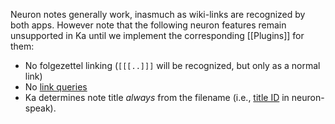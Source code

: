 Neuron notes generally work, inasmuch as wiki-links are recognized by both apps. However note that the following neuron features remain unsupported in Ka until we implement the corresponding [[Plugins]] for them:

- No folgezettel linking (`[[[..]]]` will be recognized, but only as a normal link)
- No [link queries](https://neuron.zettel.page/link-query.html)
- Ka determines note title *always* from the filename (i.e., [title ID](https://neuron.zettel.page/id.html) in neuron-speak).

